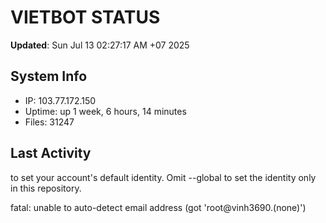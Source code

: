 # VIETBOT STATUS
**Updated**: Sun Jul 13 02:27:17 AM +07 2025

## System Info
- IP: 103.77.172.150
- Uptime: up 1 week, 6 hours, 14 minutes
- Files: 31247

## Last Activity

to set your account's default identity.
Omit --global to set the identity only in this repository.

fatal: unable to auto-detect email address (got 'root@vinh3690.(none)')
